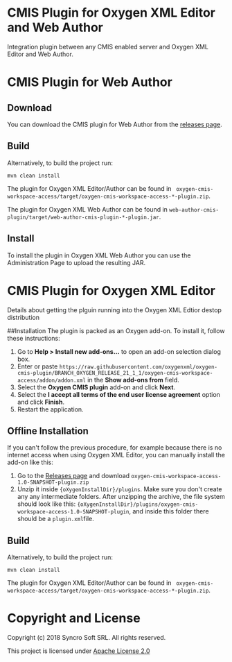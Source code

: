 # CMIS Plugin for Oxygen XML Editor and Web Author

Integration plugin between any CMIS enabled server and Oxygen XML Editor and Web Author.

# CMIS Plugin for Web Author

## Download
You can download the CMIS plugin for Web Author from the [releases page](https://github.com/oxygenxml/oxygen-cmis-plugin/releases).


## Build

Alternatively, to build the project run:

```
mvn clean install
```

The plugin for Oxygen XML Editor/Author can be found in ` oxygen-cmis-workspace-access/target/oxygen-cmis-workspace-access-*-plugin.zip`.

The plugin for Oxygen XML Web Author can be found in `web-author-cmis-plugin/target/web-author-cmis-plugin-*-plugin.jar`.

## Install

To install the plugin in Oxygen XML Web Author you can use the Administration Page to upload the resulting JAR.



# CMIS Plugin for Oxygen XML Editor

Details about getting the plguin running into the Oxygen XML Edtior destop distribution

##Installation
The plugin is packed as an Oxygen add-on. To install it, follow these instructions:

1. Go to **Help > Install new add-ons...** to open an add-on selection dialog box.
2. Enter or paste `https://raw.githubusercontent.com/oxygenxml/oxygen-cmis-plugin/BRANCH_OXYGEN_RELEASE_21_1_1/oxygen-cmis-workspace-access/addon/addon.xml` in the **Show add-ons from** field.
3. Select the **Oxygen CMIS plugin** add-on and click **Next**.
4. Select the **I accept all terms of the end user license agreement** option and click **Finish**.
5. Restart the application.

## Offline Installation

If you can't follow the previous procedure, for example because there is no internet access when using Oxygen XML Editor,
you can manually install the add-on like this:
1. Go to the [Releases page](https://github.com/oxygenxml/oxygen-cmis-plugin/releases/latestt) and download `oxygen-cmis-workspace-access-1.0-SNAPSHOT-plugin.zip`
2. Unzip it inside `{oXygenInstallDir}/plugins`. Make sure you don't create any any intermediate folders. After unzipping the archive, the file system should look like this: `{oXygenInstallDir}/plugins/oxygen-cmis-workspace-access-1.0-SNAPSHOT-plugin`, and inside this folder there should be a `plugin.xml`file.



## Build

Alternatively, to build the project run:

```
mvn clean install
```

The plugin for Oxygen XML Editor/Author can be found in ` oxygen-cmis-workspace-access/target/oxygen-cmis-workspace-access-*-plugin.zip`.


# Copyright and License

Copyright (c) 2018 Syncro Soft SRL. All rights reserved.

This project is licensed under [Apache License 2.0](https://github.com/oxygenxml/oxygen-cmis-plugin/blob/master/LICENSE)

